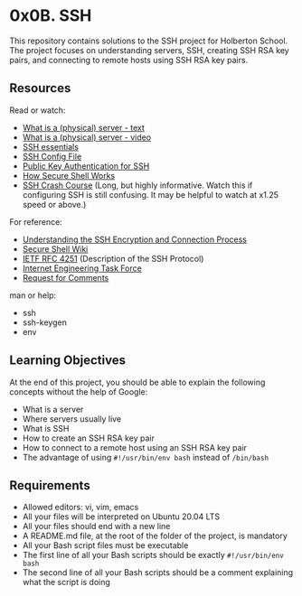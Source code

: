 # 0x0B. SSH

This repository contains solutions to the SSH project for Holberton School. The project focuses on understanding servers, SSH, creating SSH RSA key pairs, and connecting to remote hosts using SSH RSA key pairs.

## Resources

Read or watch:
- [What is a (physical) server - text](https://www.ibm.com/cloud/learn/servers)
- [What is a (physical) server - video](https://www.youtube.com/watch?v=3vQyTM1XGhU)
- [SSH essentials](https://www.digitalocean.com/community/tutorials/ssh-essentials-working-with-ssh-servers-clients-and-keys)
- [SSH Config File](https://www.ssh.com/academy/ssh/config)
- [Public Key Authentication for SSH](https://www.digitalocean.com/community/tutorials/how-to-set-up-ssh-keys-2)
- [How Secure Shell Works](https://www.youtube.com/watch?v=ORcvSkgdA58)
- [SSH Crash Course](https://www.youtube.com/watch?v=hQWRp-FdTpc) (Long, but highly informative. Watch this if configuring SSH is still confusing. It may be helpful to watch at x1.25 speed or above.)

For reference:
- [Understanding the SSH Encryption and Connection Process](https://www.digitalocean.com/community/tutorials/understanding-the-ssh-encryption-and-connection-process)
- [Secure Shell Wiki](https://en.wikipedia.org/wiki/Secure_Shell)
- [IETF RFC 4251](https://tools.ietf.org/html/rfc4251) (Description of the SSH Protocol)
- [Internet Engineering Task Force](https://www.ietf.org/)
- [Request for Comments](https://en.wikipedia.org/wiki/Request_for_Comments)

man or help:
- ssh
- ssh-keygen
- env

## Learning Objectives

At the end of this project, you should be able to explain the following concepts without the help of Google:

- What is a server
- Where servers usually live
- What is SSH
- How to create an SSH RSA key pair
- How to connect to a remote host using an SSH RSA key pair
- The advantage of using `#!/usr/bin/env bash` instead of `/bin/bash`

## Requirements

- Allowed editors: vi, vim, emacs
- All your files will be interpreted on Ubuntu 20.04 LTS
- All your files should end with a new line
- A README.md file, at the root of the folder of the project, is mandatory
- All your Bash script files must be executable
- The first line of all your Bash scripts should be exactly `#!/usr/bin/env bash`
- The second line of all your Bash scripts should be a comment explaining what the script is doing

